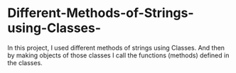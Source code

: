 # Different-Methods-of-Strings-using-Classes-
In this project, I used different methods of strings using Classes. And then by making objects of those classes I call the functions (methods) defined in the classes.
